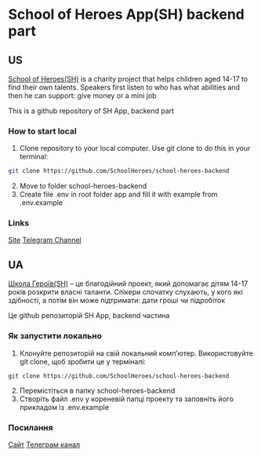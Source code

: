 # School of Heroes App(SH) backend part

## US
[School of Heroes(SH)](https://sites.google.com/view/shkolageroev/) is a charity project that helps children aged 14-17 to find their own talents. Speakers first listen to who has what abilities and then he can support: give money or a mini job

This is a github repository of SH App, backend part

### How to start local

1. Clone repository to your local computer. Use git clone to do this in your terminal:

```bash
git clone https://github.com/SchoolHeroes/school-heroes-backend
```
2. Move to folder school-heroes-backend 
3. Create file .env in root folder app and fill it with example from .env.example

### Links

[Site](https://sites.google.com/view/shkolageroev)
[Telegram Channel](https://t.me/school_of_heroes)

## UA
[Школа Героїв(SH)](https://sites.google.com/view/shkolageroev/) – це благодійний проект, який допомагає дітям 14-17 років розкрити власні таланти. Спікери спочатку слухають, у кого які здібності, а потім він може підтримати: дати гроші чи підробіток

Це github репозиторій SH App, backend частина

### Як запустити локально
1. Клонуйте репозиторій на свій локальний комп’ютер. Використовуйте git clone, щоб зробити це у терміналі:

```баш
git clone https://github.com/SchoolHeroes/school-heroes-backend
```
2. Перемістіться в папку school-heroes-backend 
3. Створіть файл .env у кореневій папці проекту та заповніть його прикладом із .env.example

### Посилання

[Сайт](https://sites.google.com/view/shkolageroev)
[Телеграм канал](https://t.me/school_of_heroes)
